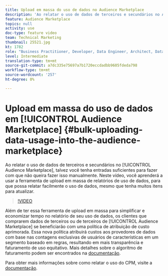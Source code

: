 ```yaml
---
title: Upload em massa do uso de dados no Audience Marketplace
description: 'Ao relatar o uso de dados de terceiros e secundários no Audience Marketplace, você pode ter entradas suficientes para fazer com que não queira fazer isso manualmente. Neste vídeo, você aprenderá a usar a ferramenta de upload em massa de relatórios de uso de dados, para que possa relatar facilmente o uso de dados, mesmo que tenha muitos itens para atualizar. '
feature: Audience Marketplace
topics: null
activity: use
doc-type: feature video
team: Technical Marketing
thumbnail: 25521.jpg
kt: 1782
role: "Business Practitioner, Developer, Data Engineer, Architect, Data Architect, Administrator, Leader"
level: Intermediate
translation-type: tm+mt
source-git-commit: a7dc335e75697a7b1720eccdadbb9605fdeda798
workflow-type: tm+mt
source-wordcount: '257'
ht-degree: 0%

---
```



# Upload em massa do uso de dados em [!UICONTROL Audience Marketplace] {#bulk-uploading-data-usage-into-the-audience-marketplace}

Ao relatar o uso de dados de terceiros e secundários no [!UICONTROL Audience Marketplace], talvez você tenha entradas suficientes para fazer com que não queira fazer isso manualmente. Neste vídeo, você aprenderá a usar a ferramenta de upload em massa de relatórios de uso de dados, para que possa relatar facilmente o uso de dados, mesmo que tenha muitos itens para atualizar.

>[!VIDEO](https://video.tv.adobe.com/v/25521/?quality=12)

Além de ter essa ferramenta de upload em massa para simplificar e economizar tempo no relatório de seu uso de dados, os clientes que comprarem dados de terceiros ou de terceiros de [!UICONTROL Audience Marketplace] se beneficiarão com uma política de atribuição de custo aprimorada. Essa nova política atribuirá custos aos provedores de dados com base nas contagens exclusivas de usuários de características em um segmento baseado em regras, resultando em mais transparência e faturamento de uso equitativo.
Mais detalhes sobre o algoritmo de faturamento podem ser encontrados na [documentação](https://experiencecloud.adobe.com/resources/help/en_US/aam/marketplace_cpm_billing.html).

Para obter mais informações sobre como relatar o uso do CPM, visite a [documentação](https://experiencecloud.adobe.com/resources/help/en_US/aam/t_marketplace_report_cpm_usage.html).
